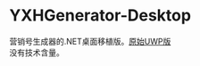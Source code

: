 # YXHGenerator-Desktop
营销号生成器的.NET桌面移植版。[原始UWP版](https://www.github.com/Asankilp/YXHGenerator-UWP)  
没有技术含量。

